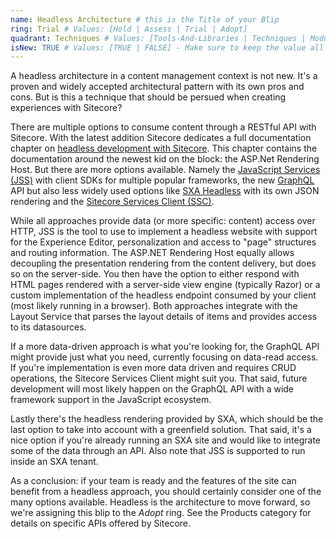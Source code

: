```yaml
---
name: Headless Architecture # this is the Title of your Blip
ring: Trial # Values: [Hold | Assess | Trial | Adopt]
quadrant: Techniques # Values: [Tools-And-Libraries | Techniques | Modules | Products] - Make sure to keep these exact values, the Radar is also case sensitive.
isNew: TRUE # Values: [TRUE | FALSE] - Make sure to keep the value all uppercase.
---
```

A headless architecture in a content management context is not new. It's a proven and widely accepted architectural pattern with its own pros and cons. But is this a technique that should be persued when creating experiences with Sitecore?

There are multiple options to consume content through a RESTful API with Sitecore. With the latest addition Sitecore dedicates a full documentation chapter on [headless development with Sitecore](https://doc.sitecore.com/developers/100/developer-tools/en/sitecore-headless-development.html). This chapter contains the documentation around the newest kid on the block: the ASP.Net Rendering Host. But there are more options available. Namely the [JavaScript Services (JSS)](https://jss.sitecore.com/) with client SDKs for multiple popular frameworks, the new [GraphQL](https://doc.sitecore.com/developers/100/sitecore-experience-manager/en/graphql.html) API but also less widely used options like [SXA Headless](https://doc.sitecore.com/developers/sxa/100/sitecore-experience-accelerator/en/headless.html) with its own JSON rendering and the [Sitecore Services Client (SSC)](https://doc.sitecore.com/developers/100/sitecore-experience-manager/en/sitecore-services-client.html).

While all approaches provide data (or more specific: content) access over HTTP, JSS is the tool to use to implement a headless website with support for the Experience Editor, personalization and access to "page" structures and routing information. The ASP.NET Rendering Host equally allows decoupling the presentation rendering from the content delivery, but does so on the server-side. You then have the option to either respond with HTML pages rendered with a server-side view engine (typically Razor) or a custom implementation of the headless endpoint consumed by your client (most likely running in a browser). Both approaches integrate with the Layout Service that parses the layout details of items and provides access to its datasources.

If a more data-driven approach is what you're looking for, the GraphQL API might provide just what you need, currently focusing on data-read access. If you're implementation is even more data driven and requires CRUD operations, the Sitecore Services Client might suit you. That said, future development will most likely happen on the GraphQL API with a wide framework support in the JavaScript ecosystem.

Lastly there's the headless rendering provided by SXA, which should be the last option to take into account with a greenfield solution. That said, it's a nice option if you're already running an SXA site and would like to integrate some of the data through an API. Also note that JSS is supported to run inside an SXA tenant.

As a conclusion: if your team is ready and the features of the site can benefit from a headless approach, you should certainly consider one of the many options available. Headless is the architecture to move forward, so we're assigning this blip to the _Adopt_ ring. See the Products category for details on specific APIs offered by Sitecore.
